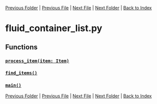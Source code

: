 [Previous Folder](../items/item_article.md) | [Previous File](container_list.md) | [Next File](fluid_list.md) | [Next Folder](../objects/body_location.md) | [Back to Index](../../index.md)

# fluid_container_list.py

## Functions

### [`process_item(item: Item)`](https://github.com/Vaileasys/pz-wiki_parser/blob/main/scripts/lists/fluid_container_list.py#L15)
### [`find_items()`](https://github.com/Vaileasys/pz-wiki_parser/blob/main/scripts/lists/fluid_container_list.py#L63)
### [`main()`](https://github.com/Vaileasys/pz-wiki_parser/blob/main/scripts/lists/fluid_container_list.py#L90)


[Previous Folder](../items/item_article.md) | [Previous File](container_list.md) | [Next File](fluid_list.md) | [Next Folder](../objects/body_location.md) | [Back to Index](../../index.md)
